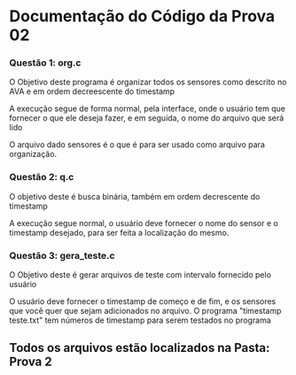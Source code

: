 <h1> Documentação do Código da Prova 02 </h1>

<h3> Questão 1: org.c</h3>

<p> O Objetivo deste programa é organizar todos os sensores como descrito no AVA e em ordem decreescente do timestamp </p>
<p> A execução segue de forma normal, pela interface, onde o usuário tem que fornecer o que ele deseja fazer, e em seguida, o nome do arquivo que será lido </p>
<p> O arquivo dado sensores é o que é para ser usado como arquivo para organização.</p>

<h3> Questão 2: q.c </h3>

<p> O objetivo deste é busca binária, também em ordem decrescente do timestamp </p>
<p> A execução segue normal, o usuário deve fornecer o nome do sensor e o timestamp desejado, para ser feita a localização do mesmo. </p>

<h3> Questão 3: gera_teste.c </h3>

<p> O Objetivo deste é gerar arquivos de teste com intervalo fornecido pelo usuário </p>
<p> O usuário deve fornecer o timestamp de começo e de fim, e os sensores que você quer que sejam adicionados no arquivo. O programa "timestamp teste.txt" tem números de timestamp para serem testados no programa</p>

<h2> Todos os arquivos estão localizados na Pasta: Prova 2</h2>
